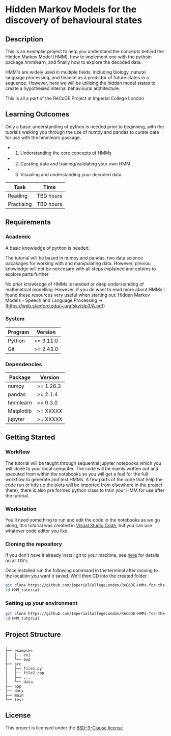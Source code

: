 <!-- Your Project title, make it sound catchy! -->

# Hidden Markov Models for the discovery of behavioural states

<!-- Provide a short description to your project -->

## Description

This is an exemplar project to help you understand the concepts behind the Hidden Markov Model (HMM), how to implement 
one with the pythoin package hmmlearn, and finally how to explore the decoded data. 

HMM's are widely used in multiple fields, including biology, natural language processing, and finance as a predictor
of future states in a sequence. However, here we will be utilising the hidden model states to create a hypothesied
internal behavioural architecture.

This is all a part of the ReCoDE Project at Imperial College London

<!-- What should the students going through your exemplar learn -->

## Learning Outcomes

Only a basic understanding of python is needed prior to beginning, with the tuorials walking you through the 
use of numpy and pandas to curate data for use with the hmmlearn package.

- 1. Understanding the core concepts of HMMs
- 2. Curating data and training/validating your own HMM
- 3. Visualing and understanding your decoded data

| Task       | Time    |
| ---------- | ------- |
| Reading    | TBD hours |
| Practising | TBD hours |

## Requirements

### Academic

A basic knowledge of python is needed.

The tutorial will be based in numpy and pandas, two data science pacakages for working with and manipulating data.
However, previou knowledge will not be neccesary with all steps explained and options to explore parts further

No prior knowledge of HMMs is needed or deep understanding of mathmatical modelling. However, if you do want to read more about 
HMMs I found these resources very useful when starting out:
Hidden Markov Models - Speech and Language Processing  -> (https://web.stanford.edu/~jurafsky/slp3/A.pdf)


### System

| Program                  | Version                  |
| ------------------------ | ------------------------ |
| Python                   | >= 3.11.0                |
| Git                      | >= 2.43.0             



### Dependencies

| Package                  | Version                  |
| ------------------------ | ------------------------ |
| numpy                    | >= 1.26.3                |
| pandas                   | >= 2.1.4                 |
| hmmlearn                 | >= 0.3.0                 |
| Matplotlib               | >= XXXXX
| jupyter                  | >= XXXXX                 |


## Getting Started

### Workflow

The tutorial will be taught through sequential jupyter notebooks which you will clone to your local computer.
The code will be mainly written out and executed from within the notebooks so you will get a feel for the full workflow to generate
and test HMMs. A few parts of the code that help the code run or tidy up the plots will be imported from elsewhere in the project (here),
there is also pre formed python class to train your HMM for use after the tutorial.

### Workstation

You'll need something to run and edit the code in the notebooks as we go along, this tutorial was created in [Visual Studio Code](https://code.visualstudio.com/),
but you can use whatever code editor you like.

### Cloning the repository

If you don't have it already install git to your machine, see [here](https://git-scm.com/book/en/v2/Getting-Started-Installing-Git) for details on all OS's 

Once installed run the following command in the terminal after moving to the location you want it saved. We'll then CD into the created folder.

```bash
git clone https://github.com/ImperialCollegeLondon/ReCoDE-HMMs-for-the-discovery-of-behavioural-states.git HMM_tutorial
cd HMM_tutorial
```

### Setting up your environment

```bash
git clone https://github.com/ImperialCollegeLondon/ReCoDE-HMMs-for-the-discovery-of-behavioural-states.git HMM_tutorial
cd HMM_tutorial
```


## Project Structure

```log
.
├── examples
│   ├── ex1
│   └── ex2
├── src
|   ├── file1.py
|   ├── file2.cpp
|   ├── ...
│   └── data
├── app
├── docs
├── main
└── test
```

<!-- Change this to your License. Make sure you have added the file on GitHub -->

## License

This project is licensed under the [BSD-3-Clause license](LICENSE.md)
